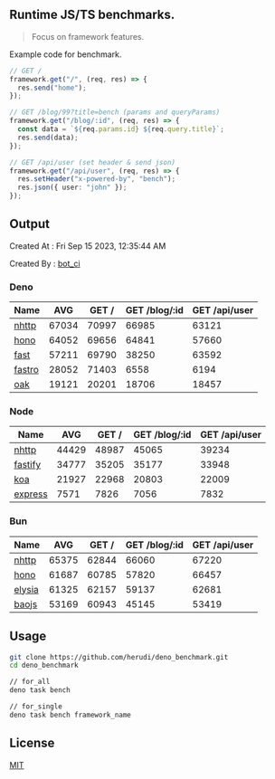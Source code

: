 ## Runtime JS/TS benchmarks.

> Focus on framework features.

Example code for benchmark.
```ts
// GET /
framework.get("/", (req, res) => {
  res.send("home");
});

// GET /blog/99?title=bench (params and queryParams)
framework.get("/blog/:id", (req, res) => {
  const data = `${req.params.id} ${req.query.title}`;
  res.send(data);
});

// GET /api/user (set header & send json)
framework.get("/api/user", (req, res) => {
  res.setHeader("x-powered-by", "bench");
  res.json({ user: "john" });
});
```

## Output
Created At : Fri Sep 15 2023, 12:35:44 AM

Created By : [bot_ci](https://github.com/herudi/deno_benchmarks/commits?author=github-actions%5Bbot%5D)


### Deno
|Name|AVG|GET /|GET /blog/:id|GET /api/user|
|----|----|----|----|----|
|[nhttp](https://github.com/nhttp/nhttp)|67034|70997|66985|63121|
|[hono](https://github.com/honojs/hono)|64052|69656|64841|57660|
|[fast](https://github.com/danteissaias/fast)|57211|69790|38250|63592|
|[fastro](https://github.com/fastrodev/fastro)|28052|71403|6558|6194|
|[oak](https://github.com/oakserver/oak)|19121|20201|18706|18457|
  


### Node
|Name|AVG|GET /|GET /blog/:id|GET /api/user|
|----|----|----|----|----|
|[nhttp](https://github.com/nhttp/nhttp)|44429|48987|45065|39234|
|[fastify](https://github.com/fastify/fastify)|34777|35205|35177|33948|
|[koa](https://github.com/koajs/koa)|21927|22968|20803|22009|
|[express](https://github.com/expressjs/express)|7571|7826|7056|7832|
  


### Bun
|Name|AVG|GET /|GET /blog/:id|GET /api/user|
|----|----|----|----|----|
|[nhttp](https://github.com/nhttp/nhttp)|65375|62844|66060|67220|
|[hono](https://github.com/honojs/hono)|61687|60785|57820|66457|
|[elysia](https://github.com/elysiajs/elysia)|61325|62157|59137|62681|
|[baojs](https://github.com/mattreid1/baojs)|53169|60943|45145|53419|
  



## Usage

```bash
git clone https://github.com/herudi/deno_benchmark.git
cd deno_benchmark

// for_all
deno task bench

// for_single
deno task bench framework_name
```

## License

[MIT](LICENSE)

